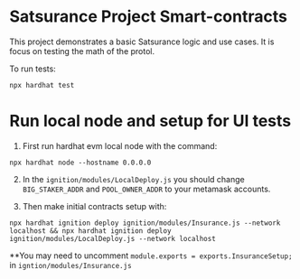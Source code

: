 # Satsurance Project Smart-contracts

This project demonstrates a basic Satsurance logic and use cases. It is focus on testing the math of the protol.

To run tests:

```shell
npx hardhat test
```

# Run local node and setup for UI tests
1. First run hardhat evm local node with the command:
```shell
npx hardhat node --hostname 0.0.0.0
```
2. In the `ignition/modules/LocalDeploy.js` you should change `BIG_STAKER_ADDR` and `POOL_OWNER_ADDR` to your metamask accounts.

3. Then make initial contracts setup with:
```shell
npx hardhat ignition deploy ignition/modules/Insurance.js --network localhost && npx hardhat ignition deploy ignition/modules/LocalDeploy.js --network localhost
```
**You may need to uncomment `module.exports = exports.InsuranceSetup;` in `igntion/modules/Insurance.js`
